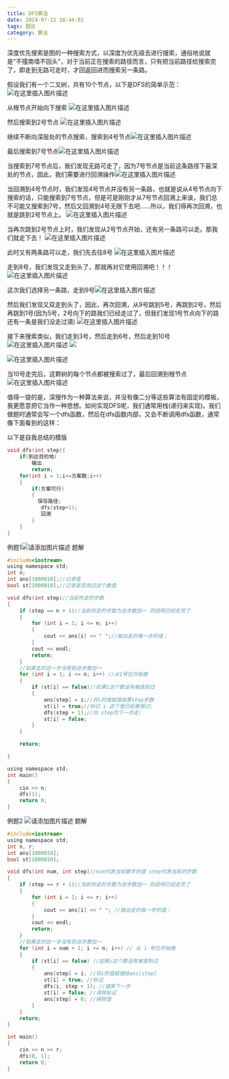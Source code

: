 ```yaml
---
title: DFS算法
date: 2024-07-15 18:44:01
tags: 图论
category: 算法
---
```


深度优先搜索是图的一种搜索方式，以深度为优先级去进行搜索，通俗地说就是"不撞南墙不回头"，对于当前正在搜索的路径而言，只有把当前路径给搜索完了，即走到无路可走时，才回返回进而搜索另一条路。

<!--more-->  

假设我们有一个二叉树，共有10个节点，以下是DFS的简单示范：![在这里插入图片描述](../images/DFS算法/1.png)

从根节点开始向下搜索
![在这里插入图片描述](../images/DFS算法/2.png)

然后搜索到2号节点
![在这里插入图片描述](../images/DFS算法/3.png)

继续不断向深层处的节点搜索，搜索到4号节点![在这里插入图片描述](../images/DFS算法/4.png)

最后搜索到7号节点![在这里插入图片描述](../images/DFS算法/5.png)

当搜索到7号节点后，我们发现无路可走了，因为7号节点是当前这条路径下最深处的节点，因此，我们需要进行回溯操作![在这里插入图片描述](../images/DFS算法/6.png)

当回溯到4号节点时，我们发现4号节点并没有另一条路，也就是说从4号节点向下搜索的话，只能搜索到7号节点，但是可是刚刚才从7号节点回溯上来诶，我们总不可能又搜索到7号，然后又回溯到4号无限下去吧......所以，我们得再次回溯，也就是跳到2号节点上。
![在这里插入图片描述](../images/DFS算法/7.png)

当再次跳到2号节点上时，我们发现从2号节点开始，还有另一条路可以走。那我们就走下去！
![在这里插入图片描述](../images/DFS算法/8.png)

此时又有两条路可以走，我们先去往8号
![在这里插入图片描述](../images/DFS算法/9.png)

走到8号，我们发现又走到头了，那就再对它使用回溯吧！！！
![在这里插入图片描述](../images/DFS算法/10.png)

这次我们选择另一条路，走到9号![在这里插入图片描述](../images/DFS算法/11.png)

然后我们发现又双走到头了，因此，再次回溯，从9号跳到5号，再跳到2号，然后再跳到1号(因为5号，2号向下的路我们已经走过了，但我们发现1号节点向下的路还有一条是我们没走过滴)
![在这里插入图片描述](../images/DFS算法/12.png)

接下来搜索类似，我们走到3号，然后走到6号，然后走到10号![在这里插入图片描述](../images/DFS算法/13.png)
![ ](../images/DFS算法/14.png)

![在这里插入图片描述](../images/DFS算法/15.png)

当10号走完后，这颗树的每个节点都被搜索过了，最后回溯到根节点
![在这里插入图片描述](../images/DFS算法/16.png)

值得一提的是，深搜作为一种算法来说，并没有像二分等这些算法有固定的模板，我更愿意把它当作一种思想。如何实现DFS呢，我们通常用栈(递归来实现)。我们做题时通常会写一个dfs函数，然后在dfs函数内部，又会不断调用dfs函数，通常像下面看到的这样：

以下是自我总结的模版
~~~c
void dfs(int step){
	if(到达目的地)
        输出
        return;
    for(int i = 1;i<=方案数;i++)
    {
        if(方案可行)
        {
		  保存路径;
           dfs(step+1);
           回溯
        }
	}
}
~~~
例题1![请添加图片描述](../images/DFS算法/17.png)
题解
~~~c
#include<iostream>
using namespace std;
int n;
int ans[1000010];//记录值
bool st[1000010];//记录是否用过这个数值

void dfs(int step)//当前所走的步数
{
	if (step == n + 1)//当前所走的步数为总步数加一 则说明已经走完了
	{
		for (int i = 1; i <= n; i++)
		{
			cout << ans[i] << " ";//输出走的每一步的值；
		}
		cout << endl;
		return;
	}
	//如果走的这一步没有到总步数加一
	for (int i = 1; i <= n; i++) //从1号位开始搜
	{
		if (st[i] == false)//如果i这个数没有被查到过
		{
			ans[step] = i;//将i的值赋值给第step步数
			st[i] = true;//标记 i 这个值已经被用过;
			dfs(step + 1);//向 step的下一步走;
			st[i] = false;
		}
	}

	return;

}

using namespace std;
int main()
{
	cin >> n;
	dfs(1);
	return 0;
}
~~~
例题2
![请添加图片描述](../images/DFS算法/18.png)
题解
~~~c
#include<iostream>
using namespace std;
int n, r;
int ans[1000010];
bool st[1000010];

void dfs(int num, int step)//num代表当前数字的值 step代表当前的步数
{
	if (step == r + 1)//当前所走的步数为总步数加一 则说明已经走完了
	{
		for (int i = 1; i <= r; i++)
		{ 
			cout << ans[i] << " "; //输出走的每一步的值；
		}
		cout << endl;
		return;
	}
	//如果走的这一步没有到总步数加一
	for (int i = num + 1; i <= n; i++) // 从 i 号位开始搜
	{
		if (st[i] == false) //如果i这个数没有被查到过
		{
			ans[step] = i; //将i的值赋值给ans[step]
			st[i] = true; //标记
			dfs(i, step + 1); //搜索下一步
			st[i] = false; //清除标记
			ans[step] = 0; //抹除值
		}
	}
	return;
}

int main()
{
	cin >> n >> r;
	dfs(0, 1);
	return 0;
}
~~~